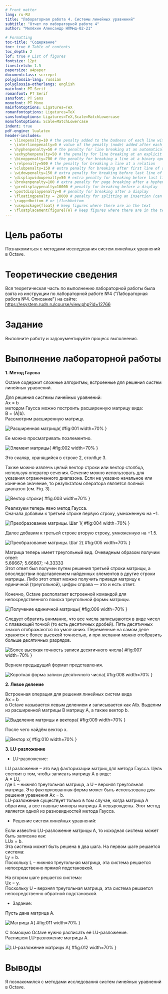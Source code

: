 ```yaml
---
# Front matter
lang: ru-RU
title: "Лабораторная работа 4. Системы линейных уравнений"
subtitle: "Отчет по лабораторной работе 4"
author: "Милёхин Александр НПМмд-02-21"

# Formatting
toc-title: "Содержание"
toc: true # Table of contents
toc_depth: 2
lof: true # List of figures
fontsize: 12pt
linestretch: 1.5
papersize: a4paper
documentclass: scrreprt
polyglossia-lang: russian
polyglossia-otherlangs: english
mainfont: PT Serif
romanfont: PT Serif
sansfont: PT Sans
monofont: PT Mono
mainfontoptions: Ligatures=TeX
romanfontoptions: Ligatures=TeX
sansfontoptions: Ligatures=TeX,Scale=MatchLowercase
monofontoptions: Scale=MatchLowercase
indent: true
pdf-engine: lualatex
header-includes:
  - \linepenalty=10 # the penalty added to the badness of each line within a paragraph (no associated penalty node) Increasing the value makes tex try to have fewer lines in the paragraph.
  - \interlinepenalty=0 # value of the penalty (node) added after each line of a paragraph.
  - \hyphenpenalty=50 # the penalty for line breaking at an automatically inserted hyphen
  - \exhyphenpenalty=50 # the penalty for line breaking at an explicit hyphen
  - \binoppenalty=700 # the penalty for breaking a line at a binary operator
  - \relpenalty=500 # the penalty for breaking a line at a relation
  - \clubpenalty=150 # extra penalty for breaking after first line of a paragraph
  - \widowpenalty=150 # extra penalty for breaking before last line of a paragraph
  - \displaywidowpenalty=50 # extra penalty for breaking before last line before a display math
  - \brokenpenalty=100 # extra penalty for page breaking after a hyphenated line
  - \predisplaypenalty=10000 # penalty for breaking before a display
  - \postdisplaypenalty=0 # penalty for breaking after a display
  - \floatingpenalty = 20000 # penalty for splitting an insertion (can only be split footnote in standard LaTeX)
  - \raggedbottom # or \flushbottom
  - \usepackage{float} # keep figures where there are in the text
  - \floatplacement{figure}{H} # keep figures where there are in the text
---
```


# Цель работы

Познакомиться с методами исследования систем линейных уравнений в Octave.

# Теоретические сведения

Вся теоретическая часть по выполнению лабораторной работы была взята из инструкции по лабораторной работе №4 ("Лабораторная работа №4. Описание") на сайте:
https://esystem.rudn.ru/course/view.php?id=12766

# Задание

Выполните работу и задокументируйте процесс выполнения.

# Выполнение лабораторной работы

**1. Метод Гаусса**

Octave содержит сложные алгоритмы, встроенные для решения систем линейных уравнений.

Для решения системы линейных уравнений:  
Ax = b  
методом Гаусса можно построить расширенную матрицу вида:  
B = (A|b).  
Рассмотрим расширенную матрицу.  

![Расширенная матрица](image/lab_4.1.png){ #fig:001 width=70% }

Ее можно просматривать поэлементно.  

![Элемент матрицы](image/lab_4.2.png){ #fig:002 width=70% }

Это скаляр, хранящийся в строке 2, столбце 3.  

Также можно извлечь целый вектор строки или вектор столбца, используя оператор сечения. Сечение можно использовать для указания ограниченного диапазона. Если не указано начальное или конечное значение, то результатом оператора является полный диапазон (см. Fig. 3).  

![Вектор строки](image/lab_4.3.png){ #fig:003 width=70% }

Реализуем теперь явно метод Гаусса.  
Сначала добавим к третьей строке первую строку, умноженную на −1.  

![Преобразование матрицы. Шаг 1](image/lab_4.4.png){ #fig:004 width=70% }

Далее добавим к третьей строке вторую строку, умноженную на −1.5.  

![Преобразование матрицы. Шаг 2](image/lab_4.5.png){ #fig:005 width=70% }

Матрица теперь имеет треугольный вид. Очевидным образом получим ответ:  
5.66667; 5.66667; -4.33333  
Этот ответ был получен путем решения третьей строки матрицы, а впоследствии подставлением найденных элементов в другие строки матрицы. Либо этот ответ можно получить приведя матрицу к единичной (треугольной), цифры справа — это и есть ответ.  

Конечно, Octave располагает встроенной командой для непосредственного поиска треугольной формы матрицы.  

![Получение единичной матрицы](image/lab_4.6.png){ #fig:006 width=70% }

Следует обратить внимание, что все числа записываются в виде чисел с плавающей точкой (то есть десятичных дробей). Пять десятичных знаков отображаются по умолчанию. Переменные на самом деле хранятся с более высокой точностью, и при желании можно отобразить больше десятичных разрядов.  

![Более высокая точность записи десятичного числа](image/lab_4.7.png){ #fig:007 width=70% }

Вернем предыдущий формат представления.

![Короткая форма записи десятичного числа](image/lab_4.8.png){ #fig:008 width=70% }

**2. Левое деление**

Встроенная операция для решения линейных систем вида  
Ax = b  
в Octave называется левым делением и записывается как A\b. Выделим из расширенной матрицы B матрицу A, а также вектор b.  

![Выделение матрицы и вектора](image/lab_4.9.png){ #fig:009 width=70% }

После чего найдём вектор x.  

![Вектор х](image/lab_4.10.png){ #fig:010 width=70% }

**3. LU-разложение**

- LU-разложение:

LU разложение – это вид факторизации матриц для метода Гаусса. Цель состоит в том, чтобы записать матрицу A в виде:  
A = LU,  
где L – нижняя треугольная матрица, а U – верхняя треугольная матрица. Эта факторизованная форма может быть использована для решения уравнения Ax = b.  
LU-разложение существует только в том случае, когда матрица A обратима, а все главные миноры матрицы A невырождены. Этот метод является одной из разновидностей метода Гаусса.  

- Решение систем линейных уравнений:  

Если известно LU-разложение матрицы A, то исходная система может быть записана как:  
LUx = b.  
Эта система может быть решена в два шага. На первом шаге решается система:  
Ly = b.  
Поскольку L – нижняя треугольная матрица, эта система решается непосредственно прямой подстановкой.  

На втором шаге решается система:  
Ux = y.  
Поскольку U – верхняя треугольная матрица, эта система решается непосредственно обратной подстановкой.  

- Задание: 

Пусть дана матрица A.  

![Матрица А](image/lab_4.11.png){ #fig:011 width=70% }

С помощью Octave нужно расписать её LU-разложение.  
Распишем LU-разложение матрицы A.  

![LU-разложение матрицы A](image/lab_4.12.png){ #fig:012 width=70% }

# Выводы

Я познакомился с методами исследования систем линейных уравнений в Octave.